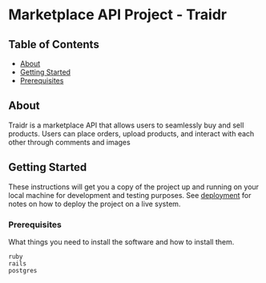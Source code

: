 # Marketplace API Project - Traidr

## Table of Contents
+ [About](#about)
+ [Getting Started](#getting_started)
+ [Prerequisites](#prerequisites)
<!-- + [Usage](#usage) -->
<!-- + [Contributing](../CONTRIBUTING.md) -->

## About <a name = "about"></a>
Traidr is a marketplace API that allows users to seamlessly buy and sell products. Users can place orders, upload products, and interact with each other through comments and images

## Getting Started <a name = "getting_started"></a>
These instructions will get you a copy of the project up and running on your local machine for development and testing purposes. See [deployment](#deployment) for notes on how to deploy the project on a live system.

### Prerequisites

What things you need to install the software and how to install them.

```
ruby 
rails
postgres
```

<!-- ### Installing -->

<!-- A step by step series of examples that tell you how to get a development env running. -->

<!-- Say what the step will be -->

<!-- ``` -->
<!-- Give the example -->
<!-- ``` -->

<!-- And repeat -->

<!-- ``` -->
<!-- until finished -->
<!-- ``` -->

<!-- End with an example of getting some data out of the system or using it for a little demo. -->

<!-- ## Usage <a name = "usage"></a> -->

<!-- Add notes about how to use the system. -->
